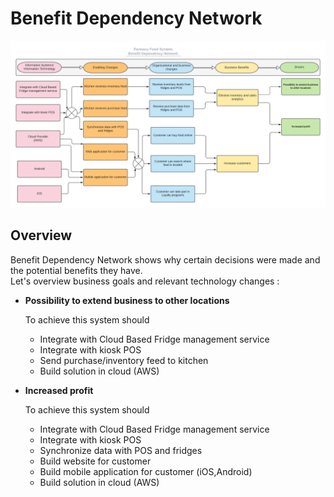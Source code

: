 # Benefit Dependency Network
!["Benefit Dependency Network"](./images/benefit_dependency_network.png)
## Overview
Benefit Dependency Network shows why certain decisions were made and the potential benefits they have.  
Let's overview business goals and relevant technology changes :
 - **Possibility to extend business to other locations** 
 
    To achieve this system should
 
    - Integrate with Cloud Based Fridge management service
    - Integrate with kiosk POS
    - Send purchase/inventory feed to kitchen        
    - Build solution in cloud (AWS)
        
 - **Increased profit** 
 
    To achieve this system should
    - Integrate with Cloud Based Fridge management service
    - Integrate with kiosk POS
    - Synchronize data with POS and fridges
    - Build website for customer
    - Build mobile application for customer (iOS,Android)
    - Build solution in cloud (AWS)